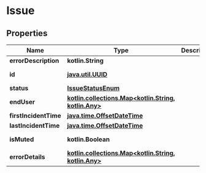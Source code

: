 
# Issue

## Properties
Name | Type | Description | Notes
------------ | ------------- | ------------- | -------------
**errorDescription** | **kotlin.String** |  | 
**id** | [**java.util.UUID**](java.util.UUID.md) |  |  [optional] [readonly]
**status** | [**IssueStatusEnum**](IssueStatusEnum.md) |  |  [optional]
**endUser** | [**kotlin.collections.Map&lt;kotlin.String, kotlin.Any&gt;**](kotlin.Any.md) |  |  [optional] [readonly]
**firstIncidentTime** | [**java.time.OffsetDateTime**](java.time.OffsetDateTime.md) |  |  [optional]
**lastIncidentTime** | [**java.time.OffsetDateTime**](java.time.OffsetDateTime.md) |  |  [optional]
**isMuted** | **kotlin.Boolean** |  |  [optional] [readonly]
**errorDetails** | [**kotlin.collections.Map&lt;kotlin.String, kotlin.Any&gt;**](kotlin.Any.md) |  |  [optional] [readonly]



